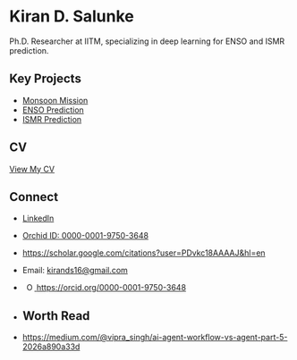 # Kiran D. Salunke                                                                                                 

Ph.D. Researcher at IITM, specializing in deep learning for ENSO and ISMR prediction.

## Key Projects
- [Monsoon Mission](https://github.com/kirands16/monsoon-mission)
- [ENSO Prediction](https://github.com/kirands16/enso-cnn)
- [ISMR Prediction](https://github.com/kirands16/ismr-transfer-learning)

## CV
[View My CV](https://kirands16.github.io)

## Connect
- [LinkedIn](https://linkedin.com/in/kirands16)
- [Orchid ID: 0000-0001-9750-3648](https://orcid.org/0000-0001-9750-3648)
- https://scholar.google.com/citations?user=PDvkc18AAAAJ&hl=en                                                                                                           
- Email: kirands16@gmail.com
- <a
    id="cy-effective-orcid-url"
    class="underline"
     href="https://orcid.org/0000-0001-9750-3648"
     target="orcid.widget"
     rel="me noopener noreferrer"
     style="vertical-align: top">
     <img
        src="https://orcid.org/sites/default/files/images/orcid_16x16.png"
        style="width: 1em; margin-inline-start: 0.5em"
        alt="ORCID iD icon"/>
      https://orcid.org/0000-0001-9750-3648
    </a>

- ## Worth Read
- https://medium.com/@vipra_singh/ai-agent-workflow-vs-agent-part-5-2026a890a33d
